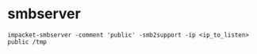 # smbserver
```sh_
impacket-smbserver -comment 'public' -smb2support -ip <ip_to_listen> public /tmp
```
